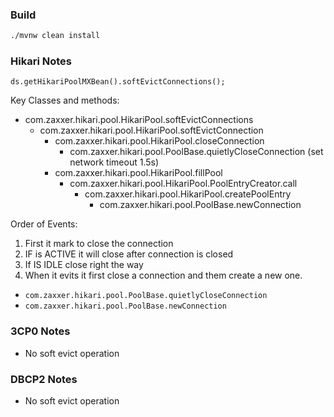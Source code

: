### Build 
```bash
./mvnw clean install 
```

### Hikari Notes
`ds.getHikariPoolMXBean().softEvictConnections();`

Key Classes and methods:
* com.zaxxer.hikari.pool.HikariPool.softEvictConnections
  * com.zaxxer.hikari.pool.HikariPool.softEvictConnection
    * com.zaxxer.hikari.pool.HikariPool.closeConnection
      * com.zaxxer.hikari.pool.PoolBase.quietlyCloseConnection (set network timeout 1.5s)
    * com.zaxxer.hikari.pool.HikariPool.fillPool
      * com.zaxxer.hikari.pool.HikariPool.PoolEntryCreator.call
        * com.zaxxer.hikari.pool.HikariPool.createPoolEntry
          * com.zaxxer.hikari.pool.PoolBase.newConnection

Order of Events:
1. First it mark to close the connection
2. IF is ACTIVE it will close after connection is closed
3. If IS IDLE close right the way
4. When it evits it first close a connection and them create a new one.
  * `com.zaxxer.hikari.pool.PoolBase.quietlyCloseConnection`
  * `com.zaxxer.hikari.pool.PoolBase.newConnection`

### 3CP0 Notes
* No soft evict operation

### DBCP2 Notes
* No soft evict operation
